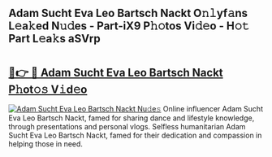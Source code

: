 ## Adam Sucht Eva Leo Bartsch Nackt O𝚗𝚕yf𝚊ns L𝚎a𝚔ed N𝚞𝚍es - Part-iX9 P𝚑𝚘tos Vi𝚍𝚎o - H𝚘𝚝 Part L𝚎a𝚔s aSVrp

# <h2><a href="http://kfa998.oniu.top/?m=Adam+Sucht+Eva+Leo+Bartsch+Nackt">🔗👉 🔴 Adam Sucht Eva Leo Bartsch Nackt P𝚑ot𝚘𝚜 V𝚒d𝚎o</a></h2>

[![Adam Sucht Eva Leo Bartsch Nackt Nu𝚍e𝚜](https://i.imgur.com/0qMVB7G.gif)](http://kfa998.oniu.top/?m=Adam+Sucht+Eva+Leo+Bartsch+Nackt)
Online influencer Adam Sucht Eva Leo Bartsch Nackt, famed for sharing dance and lifestyle knowledge, through presentations and personal vlogs. Selfless humanitarian Adam Sucht Eva Leo Bartsch Nackt, famed for their dedication and compassion in helping those in need.  
